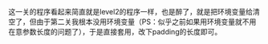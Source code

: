 这一关的程序看起来简直就是level2的程序一样，也是醉了，就是把环境变量给清空了，但由于第二关我根本没用环境变量（PS：似乎之前如果用环境变量就不用在意参数长度的问题了），于是直接套用，改下padding的长度即可。